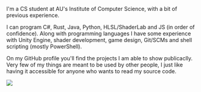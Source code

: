 

<div style="height: auto">
    <p>I'm a CS student at AU's Institute of Computer Science, with a bit of previous experience.</p>
    <p>I can program C#, Rust, Java, Python, HLSL/ShaderLab and JS (in order of confidence). Along with programming languages I have some experience with Unity Engine, shader development, game design, Git/SCMs and shell scripting (mostly PowerShell).</p>
    <p>On my GitHub profile you'll find the projects I am able to show publicaclly. Very few of my things are meant to be used by other people, I just like having it accessible for anyone who wants to read my source code.</p>
    <img src="https://github-readme-stats.vercel.app/api/top-langs?username=Mikkelens&hide=shaderlab&show_icons=true&locale=en&layout=compact&theme=github_dark&card_width=1000"/>
</div>
